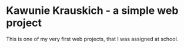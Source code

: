 # Kawunie Krauskich - a simple web project

This is one of my very first web projects, that I was assigned at school.
